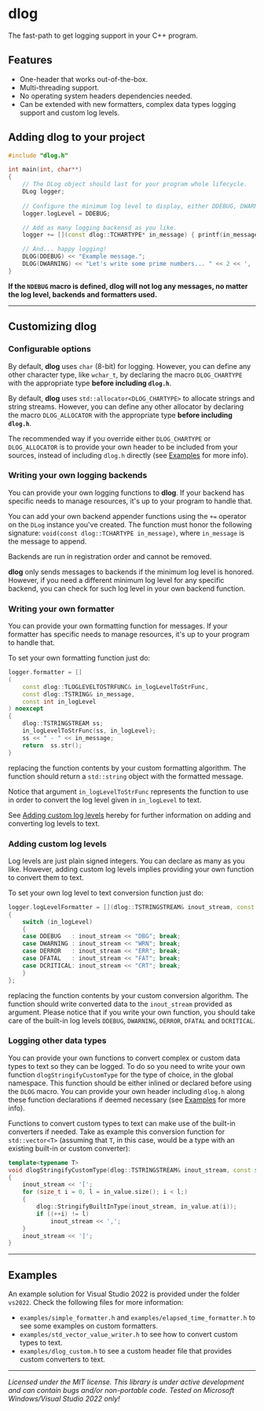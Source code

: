 # dlog
The fast-path to get logging support in your C++ program.

## Features

* One-header that works out-of-the-box.
* Multi-threading support.
* No operating system headers dependencies needed.
* Can be extended with new formatters, complex data types logging support and custom log levels.

## Adding **dlog** to your project

```c++
#include "dlog.h"

int main(int, char**)
{
    // The DLog object should last for your program whole lifecycle.
    DLog logger;
    
    // Configure the minimum log level to display, either DDEBUG, DWARNING, DERROR, DFATAL or DCRITICAL. Defaults to DDEBUG.
    logger.logLevel = DDEBUG;

    // Add as many logging backensd as you like.
    logger += [](const dlog::TCHARTYPE* in_message) { printf(in_message); };

    // And... happy logging!
    DLOG(DDEBUG) << "Example message.";
    DLOG(DWARNING) << "Let's write some prime numbers... " << 2 << ', ' << 3 << ', ' << 5 << ', ' << 7 << "..."; 
}
```

**If the `NDEBUG` macro is defined, **dlog** will not log any messages, no matter the log level, backends and formatters used.**

---
## Customizing **dlog**

### Configurable options

By default, **dlog** uses `char` (8-bit) for logging. However, you can define any other character type, like `wchar_t`, by declaring the macro `DLOG_CHARTYPE` with the appropriate type **before including `dlog.h`**.

By default, **dlog** uses `std::allocator<DLOG_CHARTYPE>` to allocate strings and string streams. However, you can define any other allocator by declaring the macro `DLOG_ALLOCATOR` with the appropriate type **before including `dlog.h`**.

The recommended way if you override either `DLOG_CHARTYPE` or `DLOG_ALLOCATOR` is to provide your own header to be included from your sources, instead of including `dlog.h` directly (see [Examples](#examples) for more info).

### Writing your own logging backends

You can provide your own logging functions to **dlog**. If your backend has specific needs to manage resources, it's up to your program to handle that.

You can add your own backend appender functions using the `+=` operator on the `DLog` instance you've created. The function must honor the following signature: `void(const dlog::TCHARTYPE in_message)`, where `in_message` is the message to append.

Backends are run in registration order and cannot be removed. 

**dlog** only sends messages to backends if the minimum log level is honored. However, if you need a different minimum log level for any specific backend, you can check for such log level in your own backend function.

### Writing your own formatter

You can provide your own formatting function for messages. If your formatter has specific needs to manage resources, it's up to your program to handle that.

To set your own formatting function just do:
```c++
logger.formatter = []
(
    const dlog::TLOGLEVELTOSTRFUNC& in_logLevelToStrFunc, 
    const dlog::TSTRING& in_message, 
    const int in_logLevel
) noexcept
{
    dlog::TSTRINGSTREAM ss;
    in_logLevelToStrFunc(ss, in_logLevel);
    ss << " - " << in_message;
    return  ss.str();
}
```
replacing the function contents by your custom formatting algorithm. The function should return a `std::string` object with the formatted message.

Notice that argument `in_logLevelToStrFunc` represents the function to use in order to convert the log level given in `in_logLevel` to text.

See [Adding custom log levels](#adding-custom-log-levels) hereby for further information on adding and converting log levels to text.

### Adding custom log levels

Log levels are just plain signed integers. You can declare as many as you like. However, adding custom log levels implies providing your own function to convert them to text.

To set your own log level to text conversion function just do:
```c++
logger.logLevelFormatter = [](dlog::TSTRINGSTREAM& inout_stream, const int in_logLevel) noexcept
{
    switch (in_logLevel)
    {
    case DDEBUG   : inout_stream << "DBG"; break;
    case DWARNING : inout_stream << "WRN"; break;
    case DERROR   : inout_stream << "ERR"; break;
    case DFATAL   : inout_stream << "FAT"; break;
    case DCRITICAL: inout_stream << "CRT"; break;
    }
};
```
replacing the function contents by your custom conversion algorithm. The function should write converted data to the `inout_stream` provided as argument. Please notice that if you write your own function, you should take care of the built-in log levels `DDEBUG`, `DWARNING`, `DERROR`, `DFATAL` and `DCRITICAL`.

### Logging other data types

You can provide your own functions to convert complex or custom data types to text so they can be logged. To do so you need to write your own function `dlogStringifyCustomType` for the type of choice, in the global namespace. This function should be either inlined or declared before using the `DLOG` macro. You can provide your own header including `dlog.h` along these function declarations if deemed necessary (see [Examples](#examples) for more info).

Functions to convert custom types to text can make use of the built-in converters if needed. Take as example this conversion function for `std::vector<T>` (assuming that `T`, in this case, would be a type with an existing built-in or custom converter):
```c++
template<typename T>
void dlogStringifyCustomType(dlog::TSTRINGSTREAM& inout_stream, const std::vector<T>& in_value) noexcept
{
    inout_stream << '[';
    for (size_t i = 0, l = in_value.size(); i < l;)
    {
        dlog::StringifyBuiltInType(inout_stream, in_value.at(i));
        if ((++i) != l)
            inout_stream << ',';
    }
    inout_stream << ']';
}
```
---

## Examples

An example solution for Visual Studio 2022 is provided under the folder `vs2022`. Check the following files for more information:
* `examples/simple_formatter.h` and `examples/elapsed_time_formatter.h` to see some examples on custom formatters.
* `examples/std_vector_value_writer.h` to see how to convert custom types to text.
* `examples/dlog_custom.h` to see a custom header file that provides custom converters to text.

---

*Licensed under the MIT license.*
*This library is under active development and can contain bugs and/or non-portable code. Tested on Microsoft Windows/Visual Studio 2022 only!*
